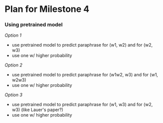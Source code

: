 # Plan for Milestone 4

### Using pretrained model
*Option 1*
- use pretrained model to predict paraphrase for (w1, w2) and for (w2, w3)
- use one w/ higher probability

*Option 2*
- use pretrained model to predict paraphrase for (w1w2, w3) and for (w1, w2w3)
- use one w/ higher probability

*Option 3*
- use pretrained model to predict paraphrase for (w1, w3) and for (w2, w3) (like Lauer's paper?)
- use one w/ higher probability
